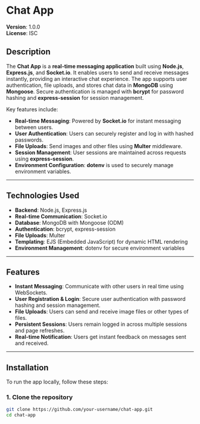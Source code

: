 # Chat App

**Version**: 1.0.0  
**License**: ISC

## Description

The **Chat App** is a **real-time messaging application** built using **Node.js**, **Express.js**, and **Socket.io**. It enables users to send and receive messages instantly, providing an interactive chat experience. The app supports user authentication, file uploads, and stores chat data in **MongoDB** using **Mongoose**. Secure authentication is managed with **bcrypt** for password hashing and **express-session** for session management.

Key features include:

- **Real-time Messaging**: Powered by **Socket.io** for instant messaging between users.
- **User Authentication**: Users can securely register and log in with hashed passwords.
- **File Uploads**: Send images and other files using **Multer** middleware.
- **Session Management**: User sessions are maintained across requests using **express-session**.
- **Environment Configuration**: **dotenv** is used to securely manage environment variables.

---

## Technologies Used

- **Backend**: Node.js, Express.js
- **Real-time Communication**: Socket.io
- **Database**: MongoDB with Mongoose (ODM)
- **Authentication**: bcrypt, express-session
- **File Uploads**: Multer
- **Templating**: EJS (Embedded JavaScript) for dynamic HTML rendering
- **Environment Management**: dotenv for secure environment variables

---

## Features

- **Instant Messaging**: Communicate with other users in real time using WebSockets.
- **User Registration & Login**: Secure user authentication with password hashing and session management.
- **File Uploads**: Users can send and receive image files or other types of files.
- **Persistent Sessions**: Users remain logged in across multiple sessions and page refreshes.
- **Real-time Notification**: Users get instant feedback on messages sent and received.

---

## Installation

To run the app locally, follow these steps:

### 1. Clone the repository

```bash
git clone https://github.com/your-username/chat-app.git
cd chat-app
